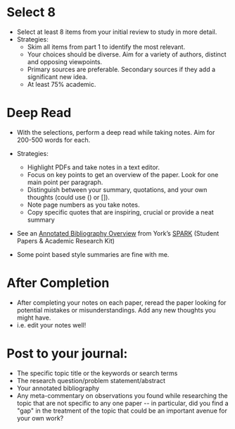# Select 8
- Select at least 8 items from your initial review to study in more detail.
- Strategies:
	- Skim all items from part 1 to identify the most relevant.
	- Your choices should be diverse. Aim for a variety of authors, distinct and opposing viewpoints.
	- Primary sources are preferable. Secondary sources if they add a significant new idea.
	- At least 75% academic.

# Deep Read
- With the selections, perform a deep read while taking notes. Aim for 200-500 words for each.
- Strategies:
	- Highlight PDFs and take notes in a text editor.
	- Focus on key points to get an overview of the paper. Look for one main point per paragraph.
	- Distinguish between your summary, quotations, and your own thoughts (could use () or \[\]).
	- Note page numbers as you take notes.
	- Copy specific quotes that are inspiring, crucial or provide a neat summary

- See an [Annotated Bibliography Overview](https://spark.library.yorku.ca/wp-content/themes/glendonits-spark-20151125/resources/Annotated%20Bibliography%20Overview.pdf) from York’s [SPARK](https://spark.library.yorku.ca/) (Student Papers & Academic Research Kit)
- Some point based style summaries are fine with me.

# After Completion
- After completing your notes on each paper, reread the paper looking for potential mistakes or misunderstandings. Add any new thoughts you might have.
- i.e. edit your notes well!

# Post to your journal:
- The specific topic title or the keywords or search terms
- The research question/problem statement/abstract
- Your annotated bibliography
- Any meta-commentary on observations you found while researching the topic that are not specific to any one paper -- in particular, did you find a "gap" in the treatment of the topic that could be an important avenue for your own work?